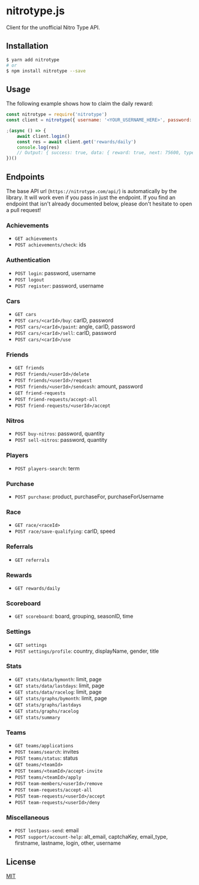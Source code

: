 # nitrotype.js

Client for the unofficial Nitro Type API.

## Installation

```bash
$ yarn add nitrotype
# or
$ npm install nitrotype --save
```

## Usage

The following example shows how to claim the daily reward:

```js
const nitrotype = require('nitrotype')
const client = nitrotype({ username: '<YOUR_USERNAME_HERE>', password: '<YOUR_PASSWORD_HERE>' })

;(async () => {
    await client.login()
    const res = await client.get('rewards/daily')
    console.log(res)
    // Output: { success: true, data: { reward: true, next: 75600, type: 'money', value: 30000 } }
})()
```

## Endpoints

The base API url (`https://nitrotype.com/api/`) is automatically by the library. It will work even if you pass in just the endpoint. If you find an endpoint that isn't already documented below, please don't hesitate to open a pull request!

### Achievements

- `GET achievements`
- `POST achievements/check`: ids

### Authentication

- `POST login`: password, username
- `POST logout`
- `POST register`: password, username

### Cars

- `GET cars`
- `POST cars/<carId>/buy`: carID, password
- `POST cars/<carId>/paint`: angle, carID, password
- `POST cars/<carId>/sell`: carID, password
- `POST cars/<carId>/use`

### Friends

- `GET friends`
- `POST friends/<userId>/delete`
- `POST friends/<userId>/request`
- `POST friends/<userId>/sendcash`: amount, password
- `GET friend-requests`
- `POST friend-requests/accept-all`
- `POST friend-requests/<userId>/accept`

### Nitros

- `POST buy-nitros`: password, quantity
- `POST sell-nitros`: password, quantity

### Players

- `POST players-search`: term

### Purchase

- `POST purchase`: product, purchaseFor, purchaseForUsername

### Race

- `GET race/<raceId>`
- `POST race/save-qualifying`: carID, speed

### Referrals

- `GET referrals`

### Rewards

- `GET rewards/daily`

### Scoreboard

- `GET scoreboard`: board, grouping, seasonID, time

### Settings

- `GET settings`
- `POST settings/profile`: country, displayName, gender, title

### Stats

- `GET stats/data/bymonth`: limit, page
- `GET stats/data/lastdays`: limit, page
- `GET stats/data/racelog`: limit, page
- `GET stats/graphs/bymonth`: limit, page
- `GET stats/graphs/lastdays`
- `GET stats/graphs/racelog`
- `GET stats/summary`

### Teams

- `GET teams/applications`
- `POST teams/search`: invites
- `POST teams/status`: status
- `GET teams/<teamId>`
- `POST teams/<teamId>/accept-invite`
- `POST teams/<teamId>/apply`
- `POST team-members/<userId>/remove`
- `POST team-requests/accept-all`
- `POST team-requests/<userId>/accept`
- `POST team-requests/<userId>/deny`

### Miscellaneous

- `POST lostpass-send`: email
- `POST support/account-help`: alt_email, captchaKey, email_type, firstname, lastname, login, other, username

## License

[MIT](LICENSE.txt)
